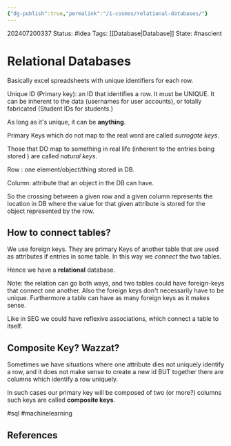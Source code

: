 ```yaml
---
{"dg-publish":true,"permalink":"/1-cosmos/relational-databases/"}
---
```


202407200337
Status: #idea
Tags: [[Database\|Database]]
State: #nascient
# Relational Databases

Basically excel spreadsheets with unique identifiers for each row.

Unique ID (Primary key): an ID that identifies a row. It must be UNIQUE. It can be inherent to the data (usernames for user accounts), or totally fabricated (Student IDs for students.) 

As long as it's unique, it can be **anything**.

Primary Keys which do not map to the real word are called *surrogate keys*.

Those that DO map to something in real life (inherent to the entries being stored ) are called *natural keys*.

Row : one element/object/thing stored in DB.

Column: attribute that an object in the DB can have.

So the crossing between a given row and a given column represents the location in DB where the value for that given attribute is stored for the object represented by the row.

## How to connect tables?

We use foreign keys. They are primary Keys of another table that are used as attributes if entries in some table. In this way we *connect* the two tables.

Hence we have a **relational** database. 

Note: the relation can go both ways, and two tables could have foreign-keys that connect one another. Also the foreign keys don't necessarily have to be unique. Furthermore a table can have as many foreign keys as it makes sense.

Like in SEG we could have reflexive associations, which connect a table to itself.

## Composite Key? Wazzat?
Sometimes we have situations where one attribute dies not uniquely identify a row, and it does not make sense to create a new id BUT together there are columns which identify a row uniquely.

In such cases our primary key will be composed of two (or more?) columns such keys are called **composite keys**. 

#sql #machinelearning

## References
